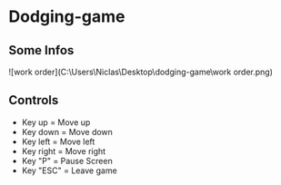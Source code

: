 # Dodging-game

## Some Infos

![work order](C:\Users\Niclas\Desktop\dodging-game\work order.png)

## Controls

- Key up = Move up
- Key down = Move down
- Key left = Move left
- Key right = Move right
- Key "P" = Pause Screen
- Key "ESC" = Leave game
